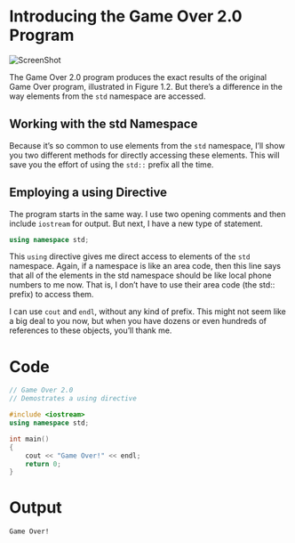 # Introducing the Game Over 2.0 Program

![ScreenShot](../../../web/Beginning_Cpp_Through_Game_Programming/Image_030.gif)

The Game Over 2.0 program produces the exact results of the original Game Over program, illustrated in Figure 1.2. But there’s a difference in the way elements from the `std` namespace are accessed.

## Working with the std Namespace
Because it’s so common to use elements from the `std` namespace, I’ll show you two different methods for directly accessing these elements. This will save you the effort of using the `std::` prefix all the time.

## Employing a using Directive
The program starts in the same way. I use two opening comments and then include `iostream` for output. But next, I have a new type of statement.

```cpp
using namespace std;
```
This `using` directive gives me direct access to elements of the `std` namespace. Again, if a namespace is like an area code, then this line says that all of the elements in the std namespace should be like local phone numbers to me now. That is, I don’t have to use their area code (the std:: prefix) to access them.

I can use `cout` and `endl`, without any kind of prefix. This might not seem like a big deal to you now, but when you have dozens or even hundreds of references to these objects, you’ll thank me.

# Code
```cpp
// Game Over 2.0
// Demostrates a using directive

#include <iostream>
using namespace std;

int main()
{
    cout << "Game Over!" << endl;
	return 0;
}
```

# Output
```txt
Game Over!
```